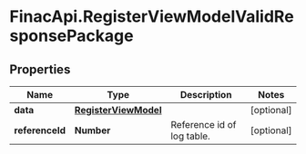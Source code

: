 # FinacApi.RegisterViewModelValidResponsePackage

## Properties
Name | Type | Description | Notes
------------ | ------------- | ------------- | -------------
**data** | [**RegisterViewModel**](RegisterViewModel.md) |  | [optional] 
**referenceId** | **Number** | Reference id of log table. | [optional] 
